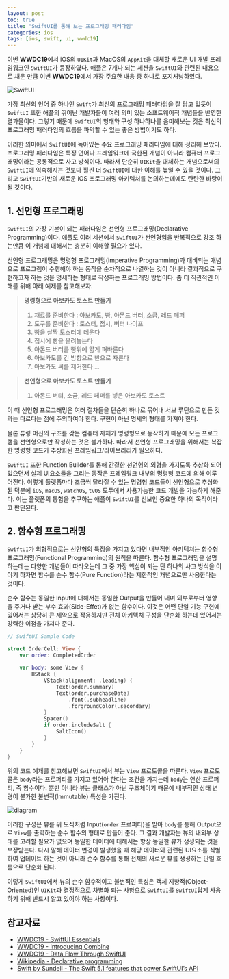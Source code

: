 ```yaml
---
layout: post
toc: true
title: "SwiftUI를 통해 보는 프로그래밍 패러다임"
categories: ios
tags: [ios, swift, ui, wwdc19]
---
```


이번 **WWDC19**에서 iOS의 `UIKit`과 MacOS의 `AppKit`을 대체할 새로운 UI 개발 프레임워크인 `SwiftUI`가 등장하였다. 애플은 7개나 되는 세션을 `SwiftUI`와 관련된 내용으로 채운 만큼 이번 **WWDC19**에서 가장 주요한 내용 중 하나로 포지셔닝하였다.

![SwiftUI](https://user-images.githubusercontent.com/7419790/95643315-74502800-0ae9-11eb-801a-c1bc555b9287.jpg)

가장 최신의 언어 중 하나인 `Swift`가 최신의 프로그래밍 패러다임을 잘 담고 있듯이 `SwiftUI` 또한 애플의 뛰어난 개발자들이 여러 의미 있는 소프트웨어적 개념들을 반영한 결과물이다. 그렇기 때문에 `SwiftUI`의 형태와 구성 하나하나를 음미해보는 것은 최신의 프로그래밍 패러다임의 흐름을 파악할 수 있는 좋은 방법이기도 하다.

이러한 의미에서 `SwiftUI`에 녹아있는 주요 프로그래밍 패러다임에 대해 정리해 보았다. 프로그래밍 패러다임은 특정 언어나 프레임워크에 국한된 개념이 아니라 컴퓨터 프로그래밍이라는 공통적으로 사고 방식이다. 따라서 단순히 `UIKit`을 대체하는 개념으로써의 `SwiftUI`에 익숙해지는 것보다 훨씬 더 `SwiftUI`에 대한 이해를 높일 수 있을 것이다. 그리고 `SwiftUI`기반의 새로운 iOS 프로그래밍 아키텍처를 논의하는데에도 탄탄한 바탕이 될 것이다.


## 1. 선언형 프로그래밍
`SwiftUI`의 가장 기본이 되는 패러다임은 선언형 프로그래밍(Declarative Programming)이다. 애플도 여러 세션에서 `SwiftUI`가 선언형임을 반복적으로 강조 하는만큼 이 개념에 대해서는 충분히 이해할 필요가 있다.

선언형 프로그래밍은 명령형 프로그래밍(Imperative Programming)과 대비되는 개념으로 프로그램이 수행해야 하는 동작을 순차적으로 나열하는 것이 아니라 결과적으로 구현하고자 하는 것을 명세하는 형태로 작성하는 프로그래밍 방법이다. 좀 더 직관적인 이해를 위해 아래 예제를 참고해보자.

> **명령형으로 아보카도 토스트 만들기**
> 1. 재료를 준비한다 : 아보카도, 빵, 아몬드 버터, 소금, 레드 페퍼
> 2. 도구를 준비한다 : 토스터, 접시, 버터 나이프
> 3. 빵을 살짝 토스터에 데운다
> 4. 접시에 빵을 올려놓는다
> 5. 아몬드 버터를 빵위에 얇게 펴바른다
> 6. 아보카도를 긴 방향으로 반으로 자른다
> 7. 아보카도 씨를 제거한다
> ...

> **선언형으로 아보카도 토스트 만들기**
> 1. 아몬드 버터, 소금, 레드 페퍼를 넣은 아보카도 토스트

이 때 선언형 프로그래밍은 여러 절차들을 단순히 하나로 묶어내 서브 루틴으로 만든 것과는 다르다는 점에 주의하여야 한다. 구현이 아닌 명세의 형태를 가져야 한다.

물론 튜링 머신의 구조를 갖는 컴퓨터 자체가 명령형으로 동작하기 때문에 모든 프로그램을 선언형으로만 작성하는 것은 불가하다. 따라서 선언형 프로그래밍을 위해서는 복잡한 명령형 코드가 추상화된 프레임워크/라이브러리가 필요하다.

`SwiftUI` 또한 Function Builder를 통해 간결한 선언형의 외형을 가지도록 추상화 되어 있으면서 실제 UI요소들을 그리는 동작은 프레임워크 내부의 명령형 코드에 의해 이루어진다. 이렇게 플랫폼마다 조금씩 달라질 수 있는 명령형 코드들이 선언형으로 추상화 된 덕분에  `iOS`, `macOS`, `watchOS`, `tvOS` 모두에서 사용가능한 코드 개발을 가능하게 해준다. 이는 플랫폼의 통합을 추구하는 애플이 `SwiftUI`를 선보인 중요한 하나의 목적이라고 판단된다.


## 2. 함수형 프로그래밍
`SwiftUI`가 외형적으로는 선언형의 특징을 가지고 있다면 내부적인 아키텍처는 함수형 프로그래밍(Functional Programming)의 원칙을 따른다. 함수형 프로그래밍을 설명하는데는 다양한 개념들이 따라오는데 그 중 가장 핵심이 되는 단 하나의 사고 방식을 이야기 하자면 함수를 순수 함수(Pure Function)라는 제한적인 개념으로만 사용한다는 것이다.

순수 함수는 동일한 Input에 대해서는 동일한 Output을 만들어 내며 외부로부터 영향을 주거나 받는 부수 효과(Side-Effet)가 없는 함수이다. 이것은 어떤 단일 기능 구현에 있어서는 상당히 큰 제약으로 작용하지만 전체 아키텍처 구성을 단순화 하는데 있어서는 강력한 이점을 가져다 준다.

``` swift
// SwiftUI Sample Code

struct OrderCell: View {
    var order: CompletedOrder
 
    var body: some View {
        HStack {
            VStack(alignment: .leading) {
                Text(order.summary)
                Text(order.purchaseDate)
                    .font(.subheadline)
                    .forgroundColor(.secondary)
            }
            Spacer()
            if order.includeSalt {
                SaltIcon()
            }
        }
    }
}
```

위의 코드 예제를 참고해보면 `SwiftUI`에서 뷰는 `View` 프로토콜을 따른다. `View` 프로토콜은 `body`라는 프로퍼티를 가지고 있어야 한다는 조건을 가지는데 `body`는 연산 프로퍼티, 즉 함수이다. 뿐만 아니라 뷰는 클래스가 아닌 구조체이기 때문에 내부적인 상태 변경이 불가한 불변적(Immutable) 특성을 가진다.

![diagram](https://user-images.githubusercontent.com/7419790/97068846-29b0ce80-1606-11eb-906f-4ab3247835b4.png)

이러한 구성은 뷰를 위 도식처럼 Input(`order` 프로퍼티)을 받아 `body`를 통해 Output으로 `View`를 출력하는 순수 함수의 형태로 만들어 준다. 그 결과 개발자는 뷰의 내외부 상태를 고려할 필요가 없으며 동일한 데이터에 대해서는 항상 동일한 뷰가 생성되는 것을 보장받는다. 다시 말해 데이터 변경이 발생했을 때 해당 데이터와 관련된 UI요소를 식별하여 업데이트 하는 것이 아니라 순수 함수를 통해 전체의 새로운 뷰를 생성하는 단일 흐름으로 단순화 된다.

이렇게 `SwiftUI`에서 뷰의 순수 함수적이고 불변적인 특성은 객체 지향적(Object-Oriented)인 `UIKit`과 결정적으로 차별화 되는 사항으로 `SwiftUI`를 `SwiftUI`답게 사용하기 위해 반드시 알고 있어야 하는 사항이다.


## 참고자료
- [WWDC19 - SwiftUI Essentials](https://wwdc.io/share/wwdc19/216)
- [WWDC19 - Introducing Combine](https://wwdc.io/share/wwdc19/722)
- [WWDC19 - Data Flow Through SwiftUI](https://wwdc.io/share/wwdc19/226)
- [Wikipedia - Declarative programming](https://en.wikipedia.org/wiki/Declarative_programming)
- [Swift by Sundell - The Swift 5.1 features that power SwiftUI’s API](https://www.swiftbysundell.com/articles/the-swift-51-features-that-power-swiftuis-api/)
